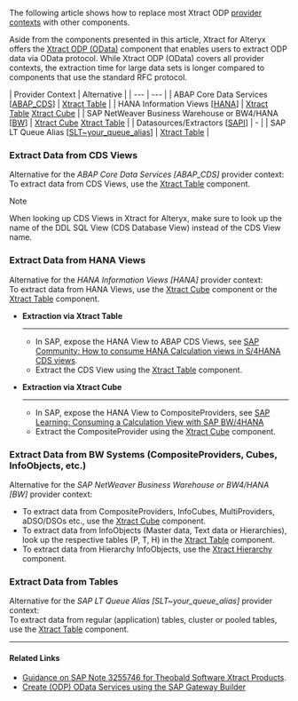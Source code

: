 The following article shows how to replace most Xtract ODP [provider contexts](../../documentation/odp/provider-context/) with other components.

Aside from the components presented in this article, Xtract for Alteryx offers the [Xtract ODP (OData)](../../documentation/odp-odata/) component that enables users to extract ODP data via OData protocol. While Xtract ODP (OData) covers all provider contexts, the extraction time for large data sets is longer compared to components that use the standard RFC protocol.

| Provider Context | Alternative | | --- | --- | | ABAP Core Data Services \[[ABAP_CDS](../../documentation/odp/provider-context/#abap-cds-views)\] | [Xtract Table](../../documentation/table/) | | HANA Information Views \[[HANA](../../documentation/odp/provider-context/#hana-views)\] | [Xtract Table](../../documentation/table/) [Xtract Cube](../../documentation/bwcube/) | | SAP NetWeaver Business Warehouse or BW4/HANA \[[BW](../../documentation/odp/provider-context/#bw-infoproviders)\] | [Xtract Cube](../../documentation/bwcube/) [Xtract Table](../../documentation/table/) | | Datasources/Extractors \[[SAPI](../../documentation/odp/provider-context/#extractors)\] | - | | SAP LT Queue Alias \[[SLT~your_queue_alias](../../documentation/odp/provider-context/#slt-server)\] | [Xtract Table](../../documentation/table/) |

### Extract Data from CDS Views

Alternative for the *ABAP Core Data Services [ABAP_CDS]* provider context:\
To extract data from CDS Views, use the [Xtract Table](../../documentation/table/) component.

Note

When looking up CDS Views in Xtract for Alteryx, make sure to look up the name of the DDL SQL View (CDS Database View) instead of the CDS View name.

### Extract Data from HANA Views

Alternative for the *HANA Information Views [HANA]* provider context:\
To extract data from HANA Views, use the [Xtract Cube](../../documentation/bwcube/) component or the [Xtract Table](../../documentation/table/) component.

- **Extraction via Xtract Table**

  ______________________________________________________________________

  - In SAP, expose the HANA View to ABAP CDS Views, see [SAP Community: How to consume HANA Calculation views in S/4HANA CDS views](https://community.sap.com/t5/technology-blogs-by-members/how-to-consume-hana-calculation-views-in-s-4hana-cds-views/ba-p/13476798).
  - Extract the CDS View using the [Xtract Table](../../documentation/table/) component.

- **Extraction via Xtract Cube**

  ______________________________________________________________________

  - In SAP, expose the HANA View to CompositeProviders, see [SAP Learning: Consuming a Calculation View with SAP BW/4HANA](https://learning.sap.com/learning-journeys/upgrading-your-sap-bw-skills-to-sap-bw-4hana/consuming-a-calculation-view-with-sap-bw-4hana_ac069075-173b-41fb-bb35-b950b213d407)
  - Extract the CompositeProvider using the [Xtract Cube](../../documentation/table/) component.

### Extract Data from BW Systems (CompositeProviders, Cubes, InfoObjects, etc.)

Alternative for the *SAP NetWeaver Business Warehouse or BW4/HANA [BW]* provider context:

- To extract data from CompositeProviders, InfoCubes, MultiProviders, aDSO/DSOs etc., use the [Xtract Cube](../../documentation/bwcube/) component.
- To extract data from InfoObjects (Master data, Text data or Hierarchies), look up the respective tables (P, T, H) in the [Xtract Table](../../documentation/table/) component.
- To extract data from Hierarchy InfoObjects, use the [Xtract Hierarchy](../../documentation/hierarchy/) component.

### Extract Data from Tables

Alternative for the *SAP LT Queue Alias [SLT~your_queue_alias]* provider context:\
To extract data from regular (application) tables, cluster or pooled tables, use the [Xtract Table](../../documentation/table/) component.

______________________________________________________________________

#### Related Links

- [Guidance on SAP Note 3255746 for Theobald Software Xtract Products](https://theobald-software.com/en/products-technology-en/guidance-on-sap-note-3255746-for-theobald-software-xtract-products/).
- [Create (ODP) OData Services using the SAP Gateway Builder](../create-odata-services-using-the-sap-gateway-builder/)

